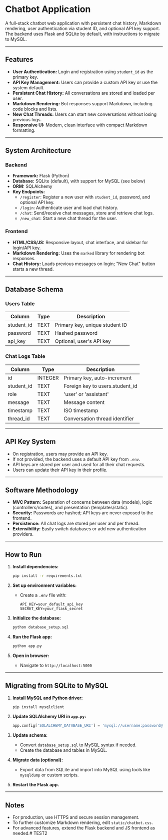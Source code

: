 # Chatbot Application

A full-stack chatbot web application with persistent chat history, Markdown rendering, user authentication via student ID, and optional API key support. The backend uses Flask and SQLite by default, with instructions to migrate to MySQL.

---

## Features

- **User Authentication:** Login and registration using `student_id` as the primary key.
- **API Key Management:** Users can provide a custom API key or use the system default.
- **Persistent Chat History:** All conversations are stored and loaded per user.
- **Markdown Rendering:** Bot responses support Markdown, including code blocks and lists.
- **New Chat Threads:** Users can start new conversations without losing previous logs.
- **Responsive UI:** Modern, clean interface with compact Markdown formatting.

---

## System Architecture

### Backend

- **Framework:** Flask (Python)
- **Database:** SQLite (default), with support for MySQL (see below)
- **ORM:** SQLAlchemy
- **Key Endpoints:**
  - `/register`: Register a new user with `student_id`, password, and optional API key.
  - `/login`: Authenticate user and load chat history.
  - `/chat`: Send/receive chat messages, store and retrieve chat logs.
  - `/new_chat`: Start a new chat thread for the user.

### Frontend

- **HTML/CSS/JS:** Responsive layout, chat interface, and sidebar for login/API key.
- **Markdown Rendering:** Uses the `marked` library for rendering bot responses.
- **Chat History:** Loads previous messages on login; "New Chat" button starts a new thread.

---

## Database Schema

### Users Table

| Column      | Type    | Description                        |
|-------------|---------|------------------------------------|
| student_id  | TEXT    | Primary key, unique student ID     |
| password    | TEXT    | Hashed password                    |
| api_key     | TEXT    | Optional, user's API key           |

### Chat Logs Table

| Column      | Type    | Description                        |
|-------------|---------|------------------------------------|
| id          | INTEGER | Primary key, auto-increment        |
| student_id  | TEXT    | Foreign key to users.student_id    |
| role        | TEXT    | 'user' or 'assistant'              |
| message     | TEXT    | Message content                    |
| timestamp   | TEXT    | ISO timestamp                      |
| thread_id   | TEXT    | Conversation thread identifier     |

---

## API Key System

- On registration, users may provide an API key.
- If not provided, the backend uses a default API key from `.env`.
- API keys are stored per user and used for all their chat requests.
- Users can update their API key in their profile.

---

## Software Methodology

- **MVC Pattern:** Separation of concerns between data (models), logic (controllers/routes), and presentation (templates/static).
- **Security:** Passwords are hashed; API keys are never exposed to the frontend.
- **Persistence:** All chat logs are stored per user and per thread.
- **Extensibility:** Easily switch databases or add new authentication providers.

---

## How to Run

1. **Install dependencies:**
   ```bash
   pip install -r requirements.txt
   ```

2. **Set up environment variables:**
   - Create a `.env` file with:
     ```
     API_KEY=your_default_api_key
     SECRET_KEY=your_flask_secret
     ```

3. **Initialize the database:**
   ```bash
   python database_setup.sql
   ```

4. **Run the Flask app:**
   ```bash
   python app.py
   ```

5. **Open in browser:**
   - Navigate to `http://localhost:5000`

---

## Migrating from SQLite to MySQL

1. **Install MySQL and Python driver:**
   ```bash
   pip install mysqlclient
   ```

2. **Update SQLAlchemy URI in `app.py`:**
   ```python
   app.config['SQLALCHEMY_DATABASE_URI'] = 'mysql://username:password@localhost/dbname'
   ```

3. **Update schema:**
   - Convert `database_setup.sql` to MySQL syntax if needed.
   - Create the database and tables in MySQL.

4. **Migrate data (optional):**
   - Export data from SQLite and import into MySQL using tools like `mysqldump` or custom scripts.

5. **Restart the Flask app.**

---

## Notes

- For production, use HTTPS and secure session management.
- To further customize Markdown rendering, edit `static/chatbot.css`.
- For advanced features, extend the Flask backend and JS frontend as needed.# TEST2
